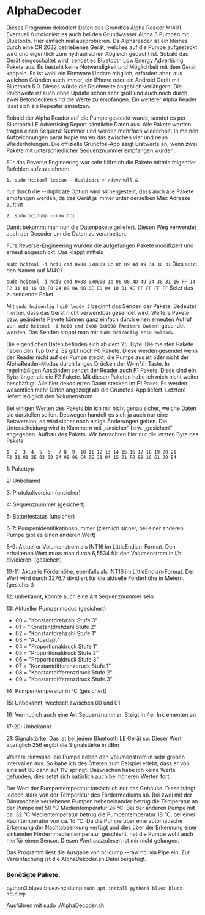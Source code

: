 # AlphaDecoder
Dieses Programm dekodiert Daten des Grundfos Alpha Reader MI401. Eventuell funktioniert es auch bei den Grundwasser Alpha 3 Pumpen mit Bluetooth. Hier einfach mal ausprobieren. Da Alphareader ist ein kleines durch eine CR 2032 betriebenes Gerät, welches auf die Pumpe aufgesteckt wird und eigentlich zum hydraulischen Abgleich gedacht ist. Sobald das Gerät eingeschaltet wird, sendet es Bluetooth Low Energy Advertising Pakete aus. Es besteht keine Notwendigkeit und Möglichkeit mit dem Gerät koppeln. Es ist wohl ein Firmware Update möglich, erfordert aber, aus welchen Gründen auch immer, ein iPhone oder ein Android Gerät mit Bluetooth 5.0. Dieses würde die Reichweite angeblich verlängern. Die Reichweite ist auch ohne Update schon sehr groß und auch noch durch zwei Betondecken sind die Werte zu empfangen. Ein weiterer Alpha Reader lässt sich als Repeater einsetzen.

Sobald der Alpha Reader auf die Pumpe gesteckt wurde, sendet es per Bluetooth LE Advertising Report sämtliche Daten aus. Alle Pakete werden tragen einen Sequenz Nummer und werden mehrfach wiederholt. In meinen Aufzeichnungen parat Kopie waren das zwischen vier und neun Wiederholungen. Die offizielle Grundfos-App zeigt Erstwerte an, wenn zwei Pakete mit unterschiedlicher Sequenznummer empfangen wurden.

Für das Reverse Engineering war sehr hilfreich die Pakete mittels folgender Befehlen aufzuzeichnen:

`1.	sudo hcitool lescan --duplicate > /dev/null &`

nur durch die --duplicate Option wird sichergestellt, dass auch alle Pakete empfangen werden, da das Gerät ja immer unter derselben Mac Adresse auftritt

`2.	sudo hcidump --raw hci`

Damit bekommt man nun die Datenpakete geliefert.
Diesen Weg verwendet auch der Decoder um die Daten zu verarbeiten.

Fürs Reverse-Engineering wurden die aufgefangen Pakete modifiziert und erneut abgeschickt. Das klappt mittels 

`sudo hcitool -i hci0 cmd 0x08 0x0009 0c 0b 09 4d 49 34 30 31`
Dies setzt den Namen auf MI401

`sudo hcitool -i hci0 cmd 0x08 0x0008 1e 06 08 4D 49 34 30 31 16 FF 14 F2 11 01 16 03 F0 24 09 0A 6B 0E ED 04 10 01 4C FF FF FF FF`
Setzt das zusendende Paket.

Mit `sudo hciconfig hci0 leadv 3` beginnt das Senden der Pakete. Bedeutet hierbei, dass das Gerät nicht verwendbar gesendet wird. Weitere Pakete bzw. geänderte Pakete können ganz einfach durch einen erneuten Aufruf von `sudo hcitool -i hci0 cmd 0x08 0x0008 [Weitere Daten]` gesendet werden. Das Senden stoppt man mit `sudo hciconfig hci0 noleadv`

Die eigentlichen Daten befinden sich ab dem 25. Byte. Die meisten Pakete haben den Typ 0xF2. Es gibt noch F0 Pakete. Diese werden gesendet wenn der Reader nicht auf der Pumpe steckt, die Pumpe aus ist oder nicht der AlphaReader-Modus durch langes Drücken der W-m³/h Taste. In regelmäßigen Abständen sendet der Reader auch F1 Pakete. Diese sind ein Byte länger als die F2 Pakete. Mit diesen Paketen habe ich mich nicht weiter beschäftigt. Alle hier dekodierten Daten stecken im F1 Paket.
Es werden wesentlich mehr Daten angezeigt als die Grundfos-App liefert. Letztere liefert lediglich den Volumenstrom.

Bei einigen Werten des Pakets bin ich mir nicht genau sicher, welche Daten sie darstellen sollen. Deswegen handelt es sich ja auch nur eine Betaversion, es wird sicher noch einige Änderungen geben. Die Unterscheidung wird in Klammern mit „unsicher“ bzw. „gesichert“ angegeben.
Aufbau des Pakets. 
Wir betrachten hier nur die letzten Byte des Pakets
```
1  2  3  4  5  6   7 8  9  10 11 12 13 14 15 16 17 18 19 20 21
F2 11 01 2E 02 00 24 09 06 C4 0E 31 04 15 01 F0 99 16 61 30 E4
```

1: Pakettyp

2: Unbekannt

3: Protokollversion (unsicher)

4: Sequenznummer (gesichert)

5: Batteriestatus (unsicher)

6-7: Pumpenidentifikationsnummer (ziemlich sicher, bei einer anderen Pumpe gibt es einen anderen Wert)

8-9: Aktueller Volumenstrom als INT16 im LittleEndian-Format. Den erhaltenen Wert muss man durch 6,5534 für den Volumenstrom in l/h dividieren. (gesichert)

10-11: Aktuelle Förderhöhe, ebenfalls als INT16 im LittleEndian-Format. Der Wert wird durch 3276,7 dividiert für die aktuelle Förderhöhe in Metern. (gesichert)

12: unbekannt, könnte auch eine Art Sequenznummer sein

13: Aktueller Pumpenmodus (gesichert)
- 00 = "Konstantdrehzahl Stufe 3"
- 01 = "Konstantdrehzahl Stufe 2"
- 02 = "Konstantdrehzahl Stufe 1"
- 03 = "Autoadapt"
- 04 = "Proportionaldruck Stufe 1"
- 05 = "Proportionaldruck Stufe 2"
- 06 = "Proportionaldruck Stufe 3"
- 07 = "Konstantdifferenzdruck Stufe 1"
- 08 = "Konstantdifferenzdruck Stufe 2"
- 09 = "Konstantdifferenzdruck Stufe 3"

14: Pumpentemperatur in °C (gesichert)

15: Unbekannt, wechselt zwischen 00 und 01

16: Vermutlich auch eine Art Sequenznummer. Steigt in 4er Inkrementen an

17-20: Unbekannt

21: Signalstärke. Das ist bei jedem Bluetooth LE Gerät so. Dieser Wert abzüglich 256 ergibt die Signalstärke in dBm
 
Weitere Hinweise: die Pumpe neben den Volumenstrom in sehr groben Intervallen aus. So habe ich des Öfteren zum Beispiel erlebt, dass er von eins auf 80 dann auf 119 springt. Dazwischen habe ich keine Werte gefunden, dies setzt sich natürlich auch bei höheren Werten fort.

Der Wert der Pumpentemperatur tatsächlich nur das Gehäuse. Diese hängt jedoch stark von der Temperatur des Fördermediums ab. Bei zwei mit der Dämmschale versehenen Pumpen nebeneinander betrug die Temperatur an der Pumpe mit 50 °C Medientemperatur 26 °C. Bei der anderen Pumpe mit ca. 32 °C Medientemperatur betrug die Pumpentemperatur 18 °C, bei einer Raumtemperatur von ca. 16 °C. Da die Pumpe über eine automatische Erkennung der Nachtabsenkung verfügt und dies über der Erkennung einer sinkenden Fördernmedientemperatur geschieht, hat die Pumpe wohl auch hierfür einen Sensor. Diesen Wert auszulesen ist mir nicht gelungen.

Das Programm liest die Ausgabe von hcidump --raw hci via Pipe ein. Zur Vereinfachung ist die AlphaDekoder.sh Datei beigefügt.

### Benötigte Pakete:
python3
bluez
bluez-hcidump
`sudo apt install python3 bluez bluez-hcidump`

Ausführen mit sudo ./AlphaDecoder.sh
